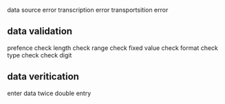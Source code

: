 data source error 
transcription error 
transportsition error 


## data validation ##
prefence check 
length check 
range check 
fixed value check 
format check
type check 
check digit 

## data veritication ##
enter data twice 
double entry 

